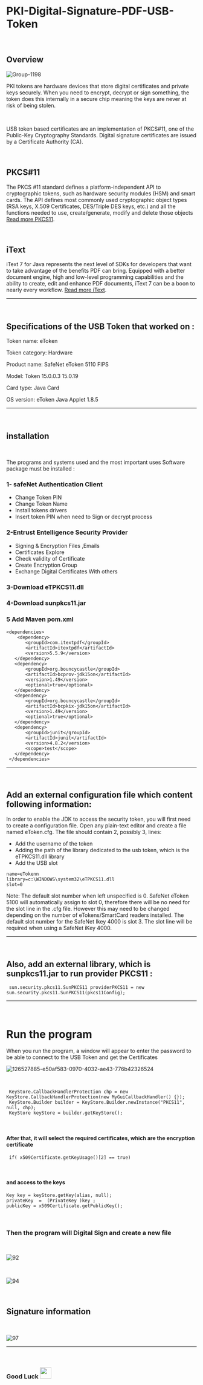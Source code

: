 # PKI-Digital-Signature-PDF-USB-Token

<br>

## Overview
![Group-1198](https://user-images.githubusercontent.com/70335592/125410523-a0c10980-e3c5-11eb-85c3-e99214753fc5.png)

PKI tokens are hardware devices that store digital certificates and private keys securely. When you need to encrypt, decrypt or sign something, the token does this internally in a secure chip meaning the keys are never at risk of being stolen.
 

<br>

USB token based certificates are an implementation of PKCS#11, one of the Public-Key Cryptography Standards. Digital signature certificates are issued by a Certificate Authority (CA).

<br>



## PKCS#11 

The PKCS #11 standard defines a platform-independent API to cryptographic tokens, such as hardware security modules (HSM) and smart cards.
The API defines most commonly used cryptographic object types (RSA keys, X.509 Certificates, DES/Triple DES keys, etc.) and all the functions needed to use,
create/generate, modify and delete those objects [Read more PKCS11]( https://docs.oracle.com/javase/7/docs/technotes/guides/security/p11guide.html#Intro).

<br>

## iText

iText 7 for Java represents the next level of SDKs for developers that want to take advantage of the benefits PDF can bring. 
Equipped with a better document engine, high and low-level programming capabilities and the ability to create, edit and enhance PDF documents, 
iText 7 can be a boon to nearly every workflow. [Read more iText](https://itextpdf.com/en/solutions/electronic-signatures-pdf).

---


<br>
 
 ## Specifications of the USB Token that worked on :

Token name: eToken

Token category: Hardware

Product name: SafeNet eToken 5110 FIPS

Model: Token 15.0.0.3 15.0.19

Card type: Java Card

OS version: eToken Java Applet 1.8.5

---
<br>

 ## installation
 
 <br>
 
 The programs and systems used and the most important uses Software package must be installed :

 ### 1- safeNet Authentication Client

* Change Token PIN
* Change Token Name
* Install tokens drivers
* Insert token PIN when need to Sign or decrypt process


### 2-Entrust Entelligence Security Provider

* Signing & Encryption Files ,Emails
* Certificates Explore
* Check validity of Certificate
* Create Encryption Group
*  Exchange Digital Certificates With others


### 3-Download eTPKCS11.dll
### 4-Download sunpkcs11.jar

### 5 Add Maven pom.xml

 ```
 <dependencies>  
     <dependency>
    	<groupId>com.itextpdf</groupId>
    	<artifactId>itextpdf</artifactId>
    	<version>5.5.9</version>
	</dependency>
	<dependency>
        <groupId>org.bouncycastle</groupId>
        <artifactId>bcprov-jdk15on</artifactId>
        <version>1.49</version>
        <optional>true</optional>
    </dependency>
    <dependency>
        <groupId>org.bouncycastle</groupId>
        <artifactId>bcpkix-jdk15on</artifactId>
        <version>1.49</version>
        <optional>true</optional>
    </dependency>
    <dependency>
        <groupId>junit</groupId>
        <artifactId>junit</artifactId>
        <version>4.8.2</version>
        <scope>test</scope>
    </dependency>   
  </dependencies>
 ```




---
<br>

## Add an external configuration file which content following information:

In order to enable the JDK to access the security token, you will first need to create a configuration file. Open any plain-text editor and create a file named eToken.cfg. The file should contain 2, possibly 3, lines:

* Add the username of the token <br>
* Adding the path of the library dedicated to the usb token, which is the eTPKCS11.dll library <br>
* Add the USB slot


```
name=eTokenn 
library=c:\WINDOWS\system32\eTPKCS11.dll  
slot=0
```

Note: The default slot number when left unspecified is 0. SafeNet eToken 5100 will automatically assign to slot 0, therefore there will be no need for the slot line in the .cfg file. However this may need to be changed depending on the number of eTokens/SmartCard readers installed. The default slot number for the SafeNet Ikey 4000 is slot 3. The slot line will be required when using a SafeNet iKey 4000.

---
<br>

## Also, add an external library, which is sunpkcs11.jar to run  provider PKCS11 :
```
 sun.security.pkcs11.SunPKCS11 providerPKCS11 = new sun.security.pkcs11.SunPKCS11(pkcs11Config);
```


---
<br>

# Run the program
When you run the program, a window will appear to enter the password to be able to connect to the USB Token and get the Certificates
<br>

![126527885-e50af583-0970-4032-ae43-776b42326524](https://user-images.githubusercontent.com/70335592/195996276-2613095e-a801-425d-8dcd-ada3cafd8983.png)


<br>



```
 KeyStore.CallbackHandlerProtection chp = new KeyStore.CallbackHandlerProtection(new MyGuiCallbackHandler() {});
 KeyStore.Builder builder = KeyStore.Builder.newInstance("PKCS11", null, chp);
 KeyStore keyStore = builder.getKeyStore();
 ```
<br>


#### After that, it will select the required certificates, which are the encryption certificate

 ```
  if( x509Certificate.getKeyUsage()[2] == true) 
 ```
 <br>
 
 
 #### and access to the keys
 
 
  ```
 Key key = keyStore.getKey(alias, null); 
 privateKey  =  (PrivateKey )key ; 
 publicKey = x509Certificate.getPublicKey();
  ```
  <br>
  
### Then the program will Digital Sign and create a new file


<br>

![92](https://user-images.githubusercontent.com/70335592/130411412-ac79feb2-2b7b-40cb-99bb-2d8a5713f319.png)

 <br>
 
![94](https://user-images.githubusercontent.com/70335592/130411416-406cc4a4-a138-4082-9481-b2aef1c854e6.png)

 <br>
 
## Signature information

<br>


![97](https://user-images.githubusercontent.com/70335592/130411418-8eb201ce-46f6-42ec-adcd-247640e75b72.png)




---

<br>

### Good Luck <img src="https://media.giphy.com/media/hvRJCLFzcasrR4ia7z/giphy.gif" width="30px"> 
